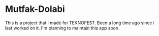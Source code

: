 # Mutfak-Dolabi
This is a project that i made for TEKNOFEST. Been a long time ago since i last worked on it. I'm planning to maintain this app soon.
